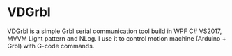 # VDGrbl
VDGrbl is a simple Grbl serial communication tool build in WPF C# VS2017, MVVM Light pattern and NLog.
I use it to control motion machine (Arduino + Grbl) with G-code commands.
